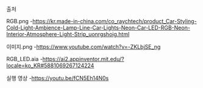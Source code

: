 출처

RGB.png
-https://kr.made-in-china.com/co_raychtech/product_Car-Styling-Cold-Light-Ambience-Lamp-Line-Car-Lights-Neon-Car-LED-RGB-Neon-Interior-Atmosphere-Light-Strip_uonrgshoig.html


이미지.png
-https://www.youtube.com/watch?v=-ZKLbjSE_ng


RGB_LED.aia
-https://ai2.appinventor.mit.edu/?locale=ko_KR#5881069267124224


실행 영상
-https://youtu.be/fCN5Eh14N0s
